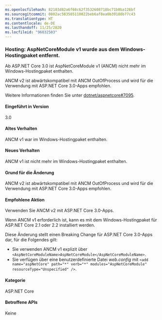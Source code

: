 ```yaml
---
ms.openlocfilehash: 82103d82a6f68c62f3532608718bc71b0ba126bf
ms.sourcegitcommit: 0802ac583585110022beb6af8ea0b39188b77c43
ms.translationtype: HT
ms.contentlocale: de-DE
ms.lasthandoff: 11/25/2020
ms.locfileid: "96032503"
---
```

### <a name="hosting-aspnetcoremodule-v1-removed-from-windows-hosting-bundle"></a>Hosting: AspNetCoreModule v1 wurde aus dem Windows-Hostingpaket entfernt.

Ab ASP.NET Core 3.0 ist AspNetCoreModule v1 (ANCM) nicht mehr im Windows-Hostingpaket enthalten.

ANCM v2 ist abwärtskompatibel mit ANCM OutOfProcess und wird für die Verwendung mit ASP.NET Core 3.0-Apps empfohlen.

Weitere Informationen finden Sie unter [dotnet/aspnetcore#7095](https://github.com/dotnet/aspnetcore/issues/7095).

#### <a name="version-introduced"></a>Eingeführt in Version

3.0

#### <a name="old-behavior"></a>Altes Verhalten

ANCM v1 war im Windows-Hostingpaket enthalten.

#### <a name="new-behavior"></a>Neues Verhalten

ANCM v1 ist nicht mehr im Windows-Hostingpaket enthalten.

#### <a name="reason-for-change"></a>Grund für die Änderung

ANCM v2 ist abwärtskompatibel mit ANCM OutOfProcess und wird für die Verwendung mit ASP.NET Core 3.0-Apps empfohlen.

#### <a name="recommended-action"></a>Empfohlene Aktion

Verwenden Sie ANCM v2 mit ASP.NET Core 3.0-Apps.

Wenn ANCM v1 erforderlich ist, kann es mit dem Windows-Hostingpaket für ASP.NET Core 2.1 oder 2.2 installiert werden.

Diese Änderung stellt einen Breaking Change für ASP.NET Core 3.0-Apps dar, für die Folgendes gilt:

- Sie verwenden ANCM v1 explizit über `<AspNetCoreModuleName>AspNetCoreModule</AspNetCoreModuleName>`.
- Sie verfügen über eine benutzerdefinierte Datei *web.config*  mit `<add name="aspNetCore" path="*" verb="*" modules="AspNetCoreModule" resourceType="Unspecified" />`.

#### <a name="category"></a>Kategorie

ASP.NET Core

#### <a name="affected-apis"></a>Betroffene APIs

Keine

<!-- 

#### Affected APIs

Not detectable via API analysis

-->

